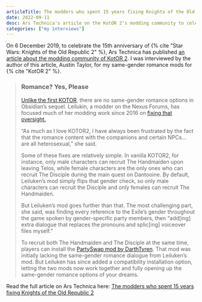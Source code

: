 ```yaml
---
articleTitle: The modders who spent 15 years fixing Knights of the Old Republic 2 @ Ars Technica
date: 2022-09-11
desc: Ars Technica's article on the KotOR 2's modding community to celebrate the game's 15th anniversary. I was interviewed for my same-gender romance mods for KotOR 2.
categories: ["my interviews"]
---
```


On 6 December 2019, to celebrate the 15th anniversary of {% cite "Star Wars: Knights of the Old Republic 2" %}, Ars Technica has published [an article about the modding community of KotOR 2](https://arstechnica.com/gaming/2019/12/the-modders-that-spent-15-years-fixing-knights-of-the-old-republic-2/). I was interviewed by the author of this article, Austin Taylor, for my same-gender romance mods for {% cite "KotOR 2" %}.

> ### Romance? Yes, Please
>
> [Unlike the first KOTOR](https://starwars.fandom.com/wiki/Juhani), there are no same-gender romance options in Obsidian’s sequel. Leilukin, a modder on the Nexus Forums, has focused much of her modding work since 2016 on [fixing that oversight.](https://www.nexusmods.com/kotor2/mods/927)
>
> “As much as I love KOTOR2, I have always been frustrated by the fact that the romance content with the companions and certain NPCs… are all heterosexual,” she said.
>
> Some of these fixes are relatively simple. In vanilla KOTOR2, for instance, only male characters can recruit The Handmaiden upon leaving Telos, while female characters are the only ones who can recruit The Disciple during the main quest on Dantooine. By default, Leiluken’s mod simply flips that gender check, so only male characters can recruit the Disciple and only females can recruit The Handmaiden.
>
> But Leiluken’s mod goes further than that. The most challenging part, she said, was finding every reference to the Exile’s gender throughout the game spoken by gender-specific party members, then “add\[ing\] extra dialogue that replaces the pronouns and splic\[ing\] voiceover files myself.”
>
> To recruit both The Handmaiden and The Disciple at the same time, players can install the [PartySwap mod by DarthTyren](https://deadlystream.com/files/file/544-partyswap/). That mod was initially lacking the same-gender romance dialogue from Leiluken’s mod. But Leiluken has since added a compatibility installation option, letting the two mods now work together and fully opening up the same-gender romance options of your dreams.

Read the full article on Ars Technica here:
[The modders who spent 15 years fixing Knights of the Old Republic 2](https://arstechnica.com/gaming/2019/12/the-modders-that-spent-15-years-fixing-knights-of-the-old-republic-2/)